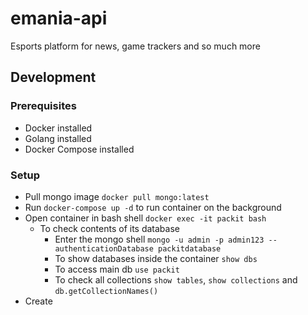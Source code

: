 # emania-api
Esports platform for news, game trackers and so much more

## Development

### Prerequisites

* Docker installed
* Golang installed
* Docker Compose installed

### Setup

* Pull mongo image `docker pull mongo:latest`
* Run `docker-compose up -d` to run container on the background
* Open container in bash shell `docker exec -it packit bash`
    * To check contents of its database
        * Enter the mongo shell `mongo -u admin -p admin123 --authenticationDatabase packitdatabase`
        * To show databases inside the container `show dbs`
        * To access main db `use packit`
        * To check all collections `show tables`, `show collections` and `db.getCollectionNames()`
* Create 
